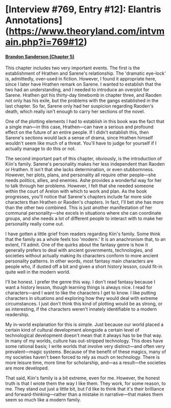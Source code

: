 # [Interview #769, Entry #12]: Elantris Annotations](https://www.theoryland.com/intvmain.php?i=769#12)

#### [Brandon Sanderson (Chapter 5)](http://www.brandonsanderson.com/annotation/11/Elantris-Chapter-5)

This chapter includes two very important events. The first is the establishment of Hrathen and Sarene's relationship. The 'dramatic eye-lock' is, admittedly, over-used in fiction. However, I found it appropriate here, since I later have Hrathen remark on Sarene. I wanted to establish that the two had an understanding, and I needed to introduce an overplot for Sarene. Hrathen got his thirty-day timebomb in chapter three, and Raoden not only has his exile, but the problems with the gangs established in the last chapter. So far, Sarene only had her suspicion regarding Raoden's death, which really isn't enough to carry her sections of the novel.

One of the plotting elements I had to establish in this book was the fact that a single man—in this case, Hrathen—can have a serious and profound effect on the future of an entire people. If I didn't establish this, then Sarene's sections would lack a sense of drama, since Hrathen himself wouldn't seem like much of a threat. You'll have to judge for yourself if I actually manage to do this or not.

The second important part of this chapter, obviously, is the introduction of Kiin's family. Sarene's personality makes her less independent than Raoden or Hrathen. It isn't that she lacks determination, or even stubbornness. However, her plots, plans, and personality all require other people—she needs politics, allies, and enemies. Ashe provides a wonderful way for her to talk through her problems. However, I felt that she needed someone within the court of Arelon with which to work and plan. As the book progresses, you'll notice that Sarene's chapters include far more side characters than Hrathen or Raoden's chapters. In fact, I'll bet she has more than the other two combined. This is just another manifestation of her communal personality—she excels in situations where she can coordinate groups, and she needs a lot of different people to interact with to make her personality really come out.

I have gotten a little grief from readers regarding Kiin's family. Some think that the family as a whole feels too 'modern.' It is an anachronism that, to an extent, I'll admit. One of the quirks about the fantasy genre is how it generally prefers to deal with ancient governments, technologies, and societies without actually making its characters conform to more ancient personality patterns. In other words, most fantasy main characters are people who, if dusted off a bit and given a short history lesson, could fit-in quite well in the modern world.

I'll be honest. I prefer the genre this way. I don't read fantasy because I want a history lesson, though learning things is always nice. I read for characters—and I want to like the characters I get to know. I like putting characters in situations and exploring how they would deal with extreme circumstances. I just don't think this kind of plotting would be as strong, or as interesting, if the characters weren't innately identifiable to a modern readership.

My in-world explanation for this is simple. Just because our world placed a certain kind of cultural development alongside a certain level of technological development doesn't mean that it always has to be that way. In many of my worlds, culture has out-stripped technology. This does have some rational basis; I write worlds that involve very distinct—and often very prevalent—magic systems. Because of the benefit of these magics, many of my societies haven't been forced to rely as much on technology. There is more leisure time, more time for scholarship, and—as a result—the societies are more developed.

That said, Kiin's family is a bit extreme, even for me. However, the honest truth is that I wrote them the way I like them. They work, for some reason, to me. They stand out just a little bit, but I'd like to think that it's their brilliance and forward-thinking—rather than a mistake in narrative—that makes them seem so much like a modern family.

